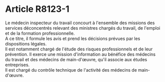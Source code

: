# Article R8123-1

Le médecin inspecteur du travail concourt à l'ensemble des missions des services déconcentrés relevant des ministres chargés du travail, de l'emploi et de la formation professionnelle.  
A ce titre, il formule les avis et prend les décisions prévues par les dispositions légales.  
Il est notamment chargé de l'étude des risques professionnels et de leur prévention. Il exerce une mission d'information au bénéfice des médecins du travail et des médecins de main-d'œuvre, qu'il associe aux études entreprises.  
Il est chargé du contrôle technique de l'activité des médecins de main-d'œuvre.